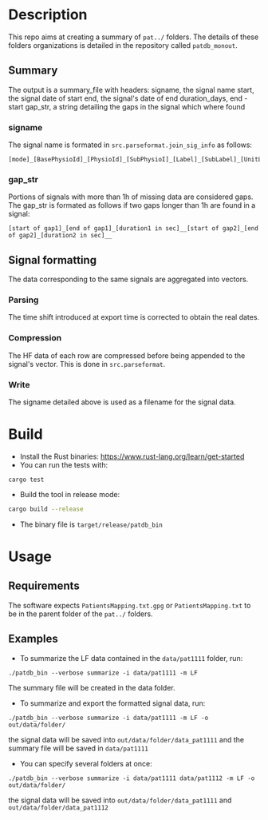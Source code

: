 # Description

This repo aims at creating a summary of `pat../` folders.
The details of these folders organizations is detailed in the repository called `patdb_monout`.

## Summary
The output is a summary_file with headers:
signame,            the signal name
start,              the signal date of start
end,                the signal's date of end
duration_days,      end - start
gap_str, a string detailing the gaps in the signal which where found

### signame
The signal name is formated in `src.parseformat.join_sig_info` as follows:
```
[mode]_[BasePhysioId]_[PhysioId]_[SubPhysioI]_[Label]_[SubLabel]_[UnitLabel]_[BedLabel]_[ClinicalUnit]
```

### gap_str
Portions of signals with more than 1h of missing data are considered gaps.
The gap_str is formated as follows if two gaps longer than 1h are found in a signal:
```
[start of gap1]_[end of gap1]_[duration1 in sec]__[start of gap2]_[end of gap2]_[duration2 in sec]__
```

## Signal formatting
The data corresponding to the same signals are aggregated into vectors.

### Parsing
The time shift introduced at export time is corrected to obtain the real dates.

### Compression
The HF data of each row are compressed before being appended to the signal's vector.
This is done in `src.parseformat`.

### Write
The signame detailed above is used as a filename for the signal data.

# Build

 - Install the Rust binaries: https://www.rust-lang.org/learn/get-started  
 - You can run the tests with:
```
cargo test
```
 - Build the tool in release mode: 
 ```bash
cargo build --release
```

 - The binary file is `target/release/patdb_bin`

# Usage

## Requirements
The software expects `PatientsMapping.txt.gpg` or `PatientsMapping.txt` to be in the parent folder of the `pat../` folders.  
 
## Examples
- To summarize the LF data contained in the `data/pat1111` folder, run:
```
./patdb_bin --verbose summarize -i data/pat1111 -m LF
```
The summary file will be created in the data folder.

- To summarize and export the formatted signal data, run:
```
./patdb_bin --verbose summarize -i data/pat1111 -m LF -o out/data/folder/
```
the signal data will be saved into `out/data/folder/data_pat1111` and the summary file will be saved in `data/pat1111`

- You can specify several folders at once:
```
./patdb_bin --verbose summarize -i data/pat1111 data/pat1112 -m LF -o out/data/folder/
```
the signal data will be saved into `out/data/folder/data_pat1111` and `out/data/folder/data_pat1112`  

